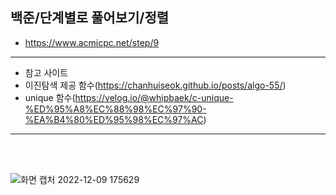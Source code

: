 ## 백준/단계별로 풀어보기/정렬
* https://www.acmicpc.net/step/9

***
* 참고 사이트
* 이진탐색 제공 함수(https://chanhuiseok.github.io/posts/algo-55/)
* unique 함수(https://velog.io/@whipbaek/c-unique-%ED%95%A8%EC%88%98%EC%97%90-%EA%B4%80%ED%95%98%EC%97%AC)
***
 </br>
 </br>
 
![화면 캡처 2022-12-09 175629](https://user-images.githubusercontent.com/68893329/206663663-6fa43c15-ab2a-4d8b-acba-66aab00c1233.png)

